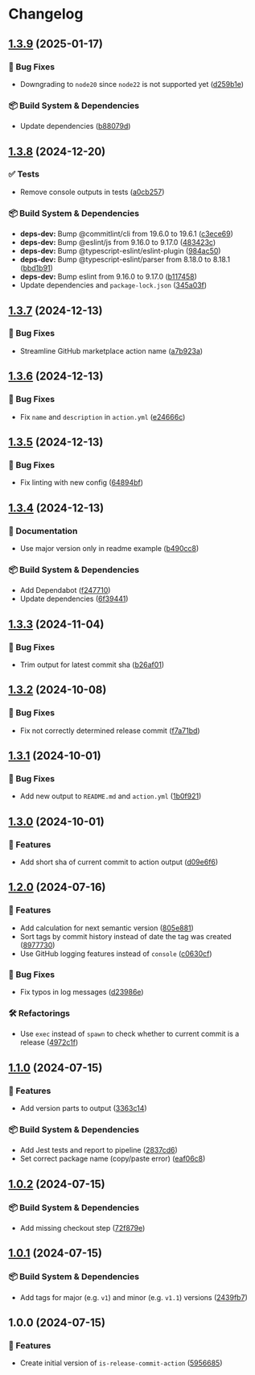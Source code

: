 # Changelog

## [1.3.9](https://github.com/NiverEngineering/is-release-commit-action/compare/v1.3.8...v1.3.9) (2025-01-17)


### 🐛 Bug Fixes

* Downgrading to `node20` since `node22` is not supported yet ([d259b1e](https://github.com/NiverEngineering/is-release-commit-action/commit/d259b1efbbfc9387c545847c183ea6fffe0e26c0))


### 📦 Build System & Dependencies

* Update dependencies ([b88079d](https://github.com/NiverEngineering/is-release-commit-action/commit/b88079d141dac9392fb08b770cf48a4831319221))

## [1.3.8](https://github.com/NiverEngineering/is-release-commit-action/compare/v1.3.7...v1.3.8) (2024-12-20)


### ✅ Tests

* Remove console outputs in tests ([a0cb257](https://github.com/NiverEngineering/is-release-commit-action/commit/a0cb2573a3cbcf2bdcccb29ac1ab1eb77293aa6d))


### 📦 Build System & Dependencies

* **deps-dev:** Bump @commitlint/cli from 19.6.0 to 19.6.1 ([c3ece69](https://github.com/NiverEngineering/is-release-commit-action/commit/c3ece69349d27bf46b82258ca49c38831cf435f5))
* **deps-dev:** Bump @eslint/js from 9.16.0 to 9.17.0 ([483423c](https://github.com/NiverEngineering/is-release-commit-action/commit/483423ce533d290b0bf0e0c664394967fd5eda69))
* **deps-dev:** Bump @typescript-eslint/eslint-plugin ([984ac50](https://github.com/NiverEngineering/is-release-commit-action/commit/984ac50eda02319009642d741c51b00eaeffb28c))
* **deps-dev:** Bump @typescript-eslint/parser from 8.18.0 to 8.18.1 ([bbd1b91](https://github.com/NiverEngineering/is-release-commit-action/commit/bbd1b918217dfc838218950a7b787130b9aa49b1))
* **deps-dev:** Bump eslint from 9.16.0 to 9.17.0 ([b117458](https://github.com/NiverEngineering/is-release-commit-action/commit/b117458e9543aec078d3ecbbb7ffee932d939cad))
* Update dependencies and `package-lock.json` ([345a03f](https://github.com/NiverEngineering/is-release-commit-action/commit/345a03f14ac732e9f2df5fd51083517f00fc86e0))

## [1.3.7](https://github.com/NiverEngineering/is-release-commit-action/compare/v1.3.6...v1.3.7) (2024-12-13)


### 🐛 Bug Fixes

* Streamline GitHub marketplace action name ([a7b923a](https://github.com/NiverEngineering/is-release-commit-action/commit/a7b923ab04693e77b40adc7193b08db13cf90a3f))

## [1.3.6](https://github.com/NiverEngineering/is-release-commit-action/compare/v1.3.5...v1.3.6) (2024-12-13)


### 🐛 Bug Fixes

* Fix `name` and `description` in `action.yml` ([e24666c](https://github.com/NiverEngineering/is-release-commit-action/commit/e24666c63e6b13811e1a591e23a8a1950e19e7d0))

## [1.3.5](https://github.com/NiverEngineering/is-release-commit-action/compare/v1.3.4...v1.3.5) (2024-12-13)


### 🐛 Bug Fixes

* Fix linting with new config ([64894bf](https://github.com/NiverEngineering/is-release-commit-action/commit/64894bf88b53eee295e72c088de5c3c73c4431f5))

## [1.3.4](https://github.com/NiverEngineering/is-release-commit-action/compare/v1.3.3...v1.3.4) (2024-12-13)


### 📖 Documentation

* Use major version only in readme example ([b490cc8](https://github.com/NiverEngineering/is-release-commit-action/commit/b490cc89672eb670343da5c019aa73437e9a701c))


### 📦 Build System & Dependencies

* Add Dependabot ([f247710](https://github.com/NiverEngineering/is-release-commit-action/commit/f2477109afb0f9c72edbcde38ca82c74b0e2a295))
* Update dependencies ([6f39441](https://github.com/NiverEngineering/is-release-commit-action/commit/6f39441e556fddba12210969416cf69a510f0c2e))

## [1.3.3](https://github.com/NiverEngineering/is-release-commit-action/compare/v1.3.2...v1.3.3) (2024-11-04)


### 🐛 Bug Fixes

* Trim output for latest commit sha ([b26af01](https://github.com/NiverEngineering/is-release-commit-action/commit/b26af0186b10899e726ea4f0afefe44446fcbda7))

## [1.3.2](https://github.com/NiverEngineering/is-release-commit-action/compare/v1.3.1...v1.3.2) (2024-10-08)


### 🐛 Bug Fixes

* Fix not correctly determined release commit ([f7a71bd](https://github.com/NiverEngineering/is-release-commit-action/commit/f7a71bdfca3a30eefa18ff6745d84057921375f2))

## [1.3.1](https://github.com/NiverEngineering/is-release-commit-action/compare/v1.3.0...v1.3.1) (2024-10-01)


### 🐛 Bug Fixes

* Add new output to `README.md` and `action.yml` ([1b0f921](https://github.com/NiverEngineering/is-release-commit-action/commit/1b0f921be6531bf6adac8ff58f2e22bd08841f4a))

## [1.3.0](https://github.com/NiverEngineering/is-release-commit-action/compare/v1.2.0...v1.3.0) (2024-10-01)


### 🚀 Features

* Add short sha of current commit to action output ([d09e6f6](https://github.com/NiverEngineering/is-release-commit-action/commit/d09e6f62030896783928c532c54421dfd89337c9))

## [1.2.0](https://github.com/NiverEngineering/is-release-commit-action/compare/v1.1.0...v1.2.0) (2024-07-16)


### 🚀 Features

* Add calculation for next semantic version ([805e881](https://github.com/NiverEngineering/is-release-commit-action/commit/805e8819671451bff451138d8b0868f5471aad7e))
* Sort tags by commit history instead of date the tag was created ([8977730](https://github.com/NiverEngineering/is-release-commit-action/commit/89777302940070b0b3a9e5aeac2b6de52acf7b82))
* Use GitHub logging features instead of `console` ([c0630cf](https://github.com/NiverEngineering/is-release-commit-action/commit/c0630cf6e6b2a77437a32506f4cbf9d8082a5f11))


### 🐛 Bug Fixes

* Fix typos in log messages ([d23986e](https://github.com/NiverEngineering/is-release-commit-action/commit/d23986e2717c2ce0597236a36723c97c0eea8d88))


### 🛠 Refactorings

* Use `exec` instead of `spawn` to check whether to current commit is a release ([4972c1f](https://github.com/NiverEngineering/is-release-commit-action/commit/4972c1fb71fc137b9015bab7a866f0466d6e9139))

## [1.1.0](https://github.com/NiverEngineering/is-release-commit-action/compare/v1.0.2...v1.1.0) (2024-07-15)


### 🚀 Features

* Add version parts to output ([3363c14](https://github.com/NiverEngineering/is-release-commit-action/commit/3363c14495508999c26f839bf81b4e04767b2961))


### 📦 Build System & Dependencies

* Add Jest tests and report to pipeline ([2837cd6](https://github.com/NiverEngineering/is-release-commit-action/commit/2837cd65f70f4a1f3fe81c10d5f8b59157776433))
* Set correct package name (copy/paste error) ([eaf06c8](https://github.com/NiverEngineering/is-release-commit-action/commit/eaf06c8585610a115dc0dc9747801740702b444b))

## [1.0.2](https://github.com/NiverEngineering/is-release-commit-action/compare/v1.0.1...v1.0.2) (2024-07-15)


### 📦 Build System & Dependencies

* Add missing checkout step ([72f879e](https://github.com/NiverEngineering/is-release-commit-action/commit/72f879eec97c2c0cb8a7a0e3aab1f0b0be6c0257))

## [1.0.1](https://github.com/NiverEngineering/is-release-commit-action/compare/v1.0.0...v1.0.1) (2024-07-15)


### 📦 Build System & Dependencies

* Add tags for major (e.g. `v1`) and minor (e.g. `v1.1`) versions ([2439fb7](https://github.com/NiverEngineering/is-release-commit-action/commit/2439fb790932a348bb06f196f580f7f129508642))

## 1.0.0 (2024-07-15)


### 🚀 Features

* Create initial version of `is-release-commit-action` ([5956685](https://github.com/NiverEngineering/is-release-commit-action/commit/595668561f390ab878be9503fbd41cc652f11709))
